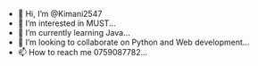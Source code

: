 - 👋 Hi, I’m @Kimani2547
- 👀 I’m interested in MUST...
- 🌱 I’m currently learning Java...
- 💞️ I’m looking to collaborate on Python and Web development...
- 📫 How to reach me 0759087782...

<!---
Kimani2547/Kimani2547 is a ✨ special ✨ repository because its `README.md` (this file) appears on your GitHub profile.
You can click the Preview link to take a look at your changes.
--->
